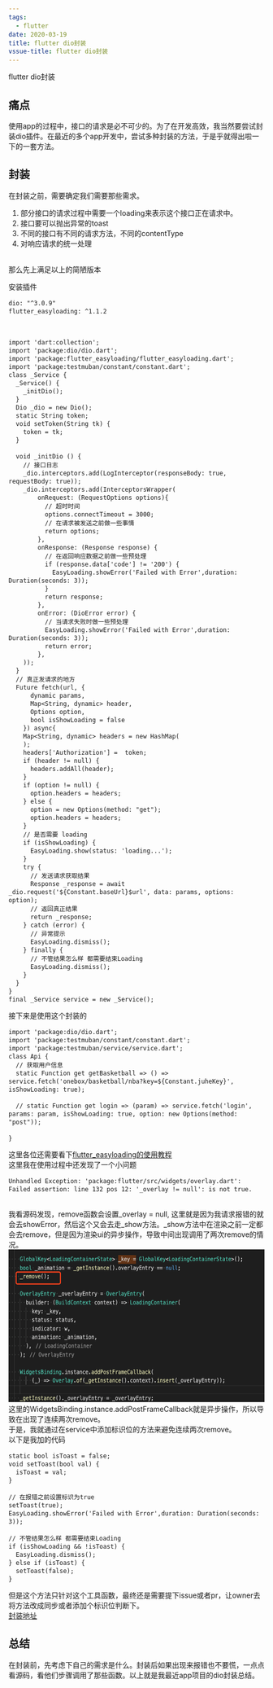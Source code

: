 ```yaml
---
tags:
  - flutter
date: 2020-03-19
title: flutter dio封装
vssue-title: flutter dio封装
---
```


flutter dio封装

<!-- more -->

## 痛点

使用app的过程中，接口的请求是必不可少的。为了在开发高效，我当然要尝试封装dio插件。在最近的多个app开发中，尝试多种封装的方法，于是乎就得出啦一下的一套方法。

## 封装

在封装之前，需要确定我们需要那些需求。

1. 部分接口的请求过程中需要一个loading来表示这个接口正在请求中。
2. 接口要可以抛出异常的toast
3. 不同的接口有不同的请求方法，不同的contentType
4. 对响应请求的统一处理

<br/>
那么先上满足以上的简陋版本
<br/>

安装插件
```
dio: "^3.0.9"
flutter_easyloading: ^1.1.2
```

<br />

```
import 'dart:collection';
import 'package:dio/dio.dart';
import 'package:flutter_easyloading/flutter_easyloading.dart';
import 'package:testmuban/constant/constant.dart';
class _Service {
  _Service() {
    _initDio();
  }
  Dio _dio = new Dio();
  static String token;
  void setToken(String tk) {
    token = tk;
  }

  void _initDio () {
    // 接口日志
    _dio.interceptors.add(LogInterceptor(responseBody: true, requestBody: true));
    _dio.interceptors.add(InterceptorsWrapper(
        onRequest: (RequestOptions options){
          // 超时时间
          options.connectTimeout = 3000;
          // 在请求被发送之前做一些事情
          return options;
        },
        onResponse: (Response response) {
          // 在返回响应数据之前做一些预处理
          if (response.data['code'] != '200') {
            EasyLoading.showError('Failed with Error',duration: Duration(seconds: 3));
          }
          return response;
        },
        onError: (DioError error) {
          // 当请求失败时做一些预处理
          EasyLoading.showError('Failed with Error',duration: Duration(seconds: 3));
          return error;
        },
    ));
  }
  // 真正发请求的地方
  Future fetch(url, {
      dynamic params,
      Map<String, dynamic> header,
      Options option,
      bool isShowLoading = false
    }) async{
    Map<String, dynamic> headers = new HashMap(
    );
    headers['Authorization'] =  token;
    if (header != null) {
      headers.addAll(header);
    }
    if (option != null) {
      option.headers = headers;
    } else {
      option = new Options(method: "get");
      option.headers = headers;
    }
    // 是否需要 loading
    if (isShowLoading) {
      EasyLoading.show(status: 'loading...'); 
    }
    try {
      // 发送请求获取结果
      Response _response = await _dio.request('${Constant.baseUrl}$url', data: params, options: option);
      // 返回真正结果
      return _response;
    } catch (error) {
      // 异常提示
      EasyLoading.dismiss();
    } finally {
      // 不管结果怎么样 都需要结束Loading
      EasyLoading.dismiss();
    }
  }
}
final _Service service = new _Service();

```

接下来是使用这个封装的

```
import 'package:dio/dio.dart';
import 'package:testmuban/constant/constant.dart';
import 'package:testmuban/service/service.dart';
class Api {
  // 获取用户信息
  static Function get getBasketball => () => service.fetch('onebox/basketball/nba?key=${Constant.juheKey}', isShowLoading: true);

  // static Function get login => (param) => service.fetch('login', params: param, isShowLoading: true, option: new Options(method: "post"));

}

```

这里各位还需要看下[flutter_easyloading的使用教程](http://s0pub0dev.icopy.site/packages/flutter_easyloading)
<br />
这里我在使用过程中还发现了一个小问题

```
Unhandled Exception: 'package:flutter/src/widgets/overlay.dart': Failed assertion: line 132 pos 12: '_overlay != null': is not true.

```

<br />
我看源码发现，remove函数会设置_overlay = null, 这里就是因为我请求报错的就会去showError，然后这个又会去走_show方法。_show方法中在渲染之前一定都会去remove，但是因为渲染ui的异步操作，导致中间出现调用了两次remove的情况。
<br />
<img src="./public/flutter(4)1.png" style="height: 300px" />
这里的WidgetsBinding.instance.addPostFrameCallback就是异步操作，所以导致在出现了连续两次remove。
<br />
于是，我就通过在service中添加标识位的方法来避免连续两次remove。
<br/>
以下是我加的代码

```
static bool isToast = false;
void setToast(bool val) {
  isToast = val;
}

// 在报错之前设置标识为true
setToast(true);
EasyLoading.showError('Failed with Error',duration: Duration(seconds: 3));

// 不管结果怎么样 都需要结束Loading
if (isShowLoading && !isToast) {
  EasyLoading.dismiss();
} else if (isToast) {
  setToast(false);
}
```

但是这个方法只针对这个工具函数，最终还是需要提下issue或者pr，让owner去将方法改成同步或者添加个标识位判断下。
<br />
[封装地址](https://github.com/tzzf/flutterdio)
<br/>

## 总结

在封装前，先考虑下自己的需求是什么。封装后如果出现来报错也不要慌，一点点看源码，看他们步骤调用了那些函数。以上就是我最近app项目的dio封装总结。


